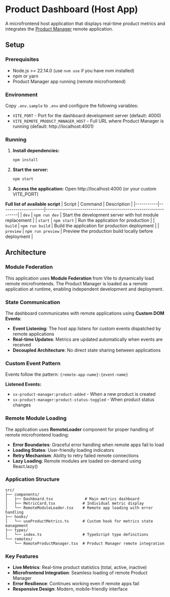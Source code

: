 # Product Dashboard (Host App)

A microfrontend host application that displays real-time product metrics and integrates the [Product Manager](https://github.com/cedmandocdoc/sx-product-manager) remote application.

## Setup

### Prerequisites

- Node.js >= 22.14.0 (use `nvm use` if you have nvm installed)
- npm or yarn
- Product Manager app running (remote microfrontend)

### Environment

Copy `.env.sample` to `.env` and configure the following variables:

- `VITE_PORT` - Port for the dashboard development server (default: 4000)
- `VITE_REMOTE_PRODUCT_MANAGER_HOST` - Full URL where Product Manager is running (default: http://localhost:4001)

### Running

1. **Install dependencies:**

   ```bash
   npm install
   ```

2. **Start the server:**

   ```bash
   npm start
   ```

3. **Access the application:**
   Open http://localhost:4000 (or your custom VITE_PORT)

**Full list of available script**
| Script    | Command             | Description                                                    |
|-----------|---------------------|----------------------------------------------------------------|
| `dev`     | `npm run dev`       | Start the development server with hot module replacement      |
| `start`   | `npm start`         | Run the application for production      |
| `build`   | `npm run build`     | Build the application for production deployment               |
| `preview` | `npm run preview`   | Preview the production build locally before deployment       |

## Architecture

### Module Federation

This application uses **Module Federation** from Vite to dynamically load remote microfrontends. The Product Manager is loaded as a remote application at runtime, enabling independent development and deployment.

### State Communication

The dashboard communicates with remote applications using **Custom DOM Events**:

- **Event Listening**: The host app listens for custom events dispatched by remote applications
- **Real-time Updates**: Metrics are updated automatically when events are received
- **Decoupled Architecture**: No direct state sharing between applications

### Custom Event Pattern

Events follow the pattern: `{remote-app-name}:{event-name}`

**Listened Events:**

- `sx-product-manager:product-added` - When a new product is created
- `sx-product-manager:product-status-toggled` - When product status changes

### Remote Module Loading

The application uses **RemoteLoader** component for proper handling of remote microfrontend loading:

- **Error Boundaries**: Graceful error handling when remote apps fail to load
- **Loading States**: User-friendly loading indicators
- **Retry Mechanism**: Ability to retry failed remote connections
- **Lazy Loading**: Remote modules are loaded on-demand using React.lazy()

### Application Structure

```
src/
├── components/
│   ├── Dashboard.tsx              # Main metrics dashboard
│   ├── MetricCard.tsx            # Individual metric display
│   └── RemoteModuleLoader.tsx    # Remote app loading with error handling
├── hooks/
│   └── useProductMetrics.ts      # Custom hook for metrics state management
├── types/
│   └── index.ts                  # TypeScript type definitions
└── remotes/
    └── RemoteProductManager.tsx  # Product Manager remote integration
```

### Key Features

- **Live Metrics**: Real-time product statistics (total, active, inactive)
- **Microfrontend Integration**: Seamless loading of remote Product Manager
- **Error Resilience**: Continues working even if remote apps fail
- **Responsive Design**: Modern, mobile-friendly interface
